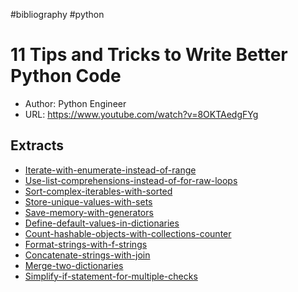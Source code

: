 #bibliography
#python

# 11 Tips and Tricks to Write Better Python Code

- Author: Python Engineer
- URL: <https://www.youtube.com/watch?v=8OKTAedgFYg>

## Extracts

- [Iterate-with-enumerate-instead-of-range](Iterate-with-enumerate-instead-of-range.md)
- [Use-list-comprehensions-instead-of-for-raw-loops](Use-list-comprehensions-instead-of-for-raw-loops.md)
- [Sort-complex-iterables-with-sorted](Sort-complex-iterables-with-sorted.md)
- [Store-unique-values-with-sets](Store-unique-values-with-sets.md)
- [Save-memory-with-generators](Save-memory-with-generators.md)
- [Define-default-values-in-dictionaries](Define-default-values-in-dictionaries.md)
- [Count-hashable-objects-with-collections-counter](Count-hashable-objects-with-collections-counter.md)
- [Format-strings-with-f-strings](Format-strings-with-f-strings.md)
- [Concatenate-strings-with-join](Concatenate-strings-with-join.md)
- [Merge-two-dictionaries](Merge-two-dictionaries.md)
- [Simplify-if-statement-for-multiple-checks](Simplify-if-statement-for-multiple-checks.md)
